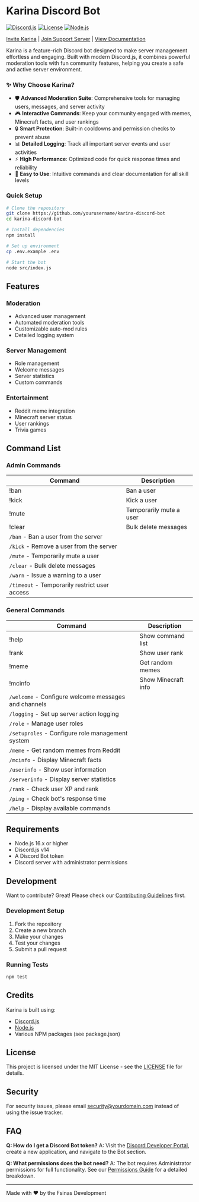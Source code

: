 # Karina Discord Bot

[![Discord.js](https://img.shields.io/badge/discord.js-v14-blue.svg)](https://discord.js.org)
[![License](https://img.shields.io/badge/license-MIT-green.svg)](LICENSE)
[![Node.js](https://img.shields.io/badge/Node.js-16.x-green.svg)](https://nodejs.org)

[Invite Karina](https://discord.com/oauth2/authorize) | [Join Support Server](https://discord.gg/XgNvy48UN5) | [View Documentation](https://github.com/fsinas/karina-discord-bot/wiki)

Karina is a feature-rich Discord bot designed to make server management effortless and engaging. Built with modern Discord.js, it combines powerful moderation tools with fun community features, helping you create a safe and active server environment.

### ✨ Why Choose Karina?

- 🛡️ **Advanced Moderation Suite**: Comprehensive tools for managing users, messages, and server activity
- 🎮 **Interactive Commands**: Keep your community engaged with memes, Minecraft facts, and user rankings
- 🔒 **Smart Protection**: Built-in cooldowns and permission checks to prevent abuse
- 📊 **Detailed Logging**: Track all important server events and user activities
- ⚡ **High Performance**: Optimized code for quick response times and reliability
- 🎯 **Easy to Use**: Intuitive commands and clear documentation for all skill levels

### Quick Setup

```bash
# Clone the repository
git clone https://github.com/yourusername/karina-discord-bot
cd karina-discord-bot

# Install dependencies
npm install

# Set up environment
cp .env.example .env

# Start the bot
node src/index.js
```

## Features

### Moderation
- Advanced user management
- Automated moderation tools
- Customizable auto-mod rules
- Detailed logging system

### Server Management
- Role management
- Welcome messages
- Server statistics
- Custom commands

### Entertainment
- Reddit meme integration
- Minecraft server status
- User rankings
- Trivia games

## Command List

### Admin Commands
| Command | Description |
|---------|-------------|
| !ban | Ban a user |
| !kick | Kick a user |
| !mute | Temporarily mute a user |
| !clear | Bulk delete messages |
| `/ban` - Ban a user from the server
| `/kick` - Remove a user from the server
| `/mute` - Temporarily mute a user
| `/clear` - Bulk delete messages
| `/warn` - Issue a warning to a user
| `/timeout` - Temporarily restrict user access

### General Commands
| Command | Description |
|---------|-------------|
| !help | Show command list |
| !rank | Show user rank |
| !meme | Get random memes |
| !mcinfo | Show Minecraft info |
| `/welcome` - Configure welcome messages and channels
| `/logging` - Set up server action logging
| `/role` - Manage user roles
| `/setuproles` - Configure role management system
| `/meme` - Get random memes from Reddit
| `/mcinfo` - Display Minecraft facts
| `/userinfo` - Show user information
| `/serverinfo` - Display server statistics
| `/rank` - Check user XP and rank
| `/ping` - Check bot's response time
| `/help` - Display available commands


## Requirements

- Node.js 16.x or higher
- Discord.js v14
- A Discord Bot token
- Discord server with administrator permissions

## Development

Want to contribute? Great! Please check our [Contributing Guidelines](CONTRIBUTING.md) first.

### Development Setup

1. Fork the repository
2. Create a new branch
3. Make your changes
4. Test your changes
5. Submit a pull request

### Running Tests

```bash
npm test
```
## Credits
Karina is built using:
- [Discord.js](https://discord.js.org)
- [Node.js](https://nodejs.org)
- Various NPM packages (see package.json)

## License

This project is licensed under the MIT License - see the [LICENSE](LICENSE) file for details.

## Security

For security issues, please email security@yourdomain.com instead of using the issue tracker.

## FAQ

**Q: How do I get a Discord Bot token?**
A: Visit the [Discord Developer Portal](https://discord.com/developers/applications), create a new application, and navigate to the Bot section.

**Q: What permissions does the bot need?**
A: The bot requires Administrator permissions for full functionality. See our [Permissions Guide](docs/permissions.md) for a detailed breakdown.



---

Made with ❤️ by the Fsinas Development
